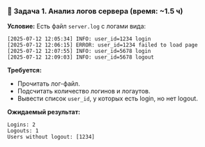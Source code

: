 ### 🔹 **Задача 1. Анализ логов сервера (время: \~1.5 ч)**

**Условие:**
Есть файл `server.log` с логами вида:

```
[2025-07-12 12:05:34] INFO: user_id=1234 login
[2025-07-12 12:06:15] ERROR: user_id=1234 failed to load page
[2025-07-12 12:07:55] INFO: user_id=5678 login
[2025-07-12 12:09:03] INFO: user_id=5678 logout
```

**Требуется:**

* Прочитать лог-файл.
* Подсчитать количество логинов и логаутов.
* Вывести список `user_id`, у которых есть login, но нет logout.

**Ожидаемый результат:**

```text
Logins: 2
Logouts: 1
Users without logout: [1234]
```